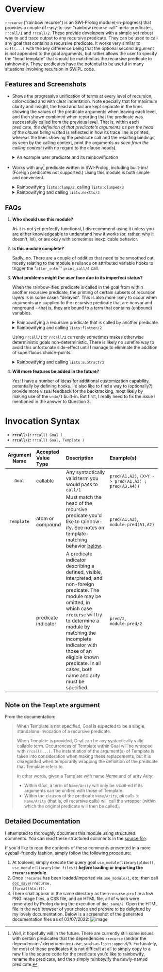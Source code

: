 # Overview

`rrecurse` ("rainbow recurse") is an SWI-Prolog module(-in-progress) that provides a couple of easy-to-use "rainbow recurse call" meta-predicates, `rrcall/1` and `rrcall/2`. These provide developers with a simple yet robust way to add trace output to any recursive predicate. They can be used to call any goal that contains a recursive predicate. It works very similar to `call(...)` with the key difference being that the optional second argument is not appended to the goal arguments, but rather allows the user to specify the "head template" that should be matched as the recursive predicate to rainbow-ify. These predicates have the potential to be useful in many situations involving recursion in SWIPL code.

## Features and Screenshots

* Shows the progressive unification of terms at every level of recursion, color-coded and with clear indentation. Note epecially that for maximum clarity and insight, the head and tail are kept separate in the lines showing the values of the predicate arguments when leaving each level, and then shown combined when reporting that the predicate was successfully called from the previous level. That is, within each predicate, *the definition of that predicate's arguments as per the head of the clause being visited* is reflected in how its trace line is printed, whereas the lines showing the predicate call and the resulting bindings, as seen by the calling context, print the arguments *as seen from the calling context* (with no regard to the clause heads).

  <details><summary>An example user predicate and its rainbowification</summary>
  
  <p>  
    
    ```prolog
    mytest([], []) :-
      !.
    mytest([H|T], [H|R]) :-
      mytest(T, R).
    ```
    
  ![image](https://user-images.githubusercontent.com/4154751/156992183-9adc5ef8-8e21-40b0-8379-680eb560925a.png)
  </p> 
  </details>

* Works with any[^1] predicate written in SWI-Prolog, including built-ins! (Foreign predicates not supported.) Using this module is both simple and convenient.
  <details><summary>Rainbowifying <code>lists:clump/2</code>, calling <code>lists:clumped/3</code></summary>
  
  <p>  
    
  ![image](https://user-images.githubusercontent.com/4154751/156995634-23deac98-7251-4672-a3b2-116ddff589b5.png)
  </p></details>
  <details><summary>Rainbowifying and calling <code>lists:nextto/3</code></summary>
  
  <p>
    
  ![image](https://user-images.githubusercontent.com/4154751/157102354-6bd2d908-621e-4166-9d3f-00ec5144fe35.png)
  </p>
  </details>



[^1]:
    Well, it hopefully will in the future. There are currently still some issues with certain predicates that the dependencies `rrecurse` (and/or the dependencies' dependencies) use, such as `lists:append/3`. Fortunately, for most of these predicates it is not difficult at all to simply copy to a new file the source code for the predicate you'd like to rainbowify, rename the predicate, and then simply rainbowify the newly-named predicate.

## FAQs

1. **Who should use this module?** 

   As it is not yet perfectly functional, I disrecommend using it unless you are either knowledgeable to understand how it works (or, rather, why it doesn't, lol), or are okay with sometimes inexplicable behavior.

3. **Is this module complete?** 

    Sadly, no. There are a couple of oddities that need to be smoothed out, mostly relating to the module's reliance on attributed variable hooks to trigger the "`after_enter`" `print_call/4` call.

6. **What problems might the user face due to its imperfect status?**

    When the rainbow-ified predicate is called in the goal from within another recursive predicate, the printing of certain subsets of recursion layers is in some cases "delayed". This is also more likely to occur when arguments are supplied to the recursive predicate that are nonvar and nonground --that is, they are bound to a term that contains (unbound) variables.
    
    <details><summary>Rainbowifying a recursive predicate that is called by another predicate</summary>
    
    <p>  
      
    - `ted_shortest_length/3` (which is not recursive) calls `ted_shortest_length/4`, which is recursive. 
    - Within the recursive predicate `ted_shortest_length/4`, another recursive predicate, `ted_path/4`, is called (via calls to non-recursive `ted_path/3`, which calls `ted_path/4`).
     
    ![image](https://user-images.githubusercontent.com/4154751/156991736-4b02c71c-cddd-4fe4-9b3a-1bbbb7b0596a.png)
    </p></details>
    <details><summary>Rainbowifying and calling <code>lists:flatten/2</code></summary>
  
    <p>       
      
    ![image](https://user-images.githubusercontent.com/4154751/157104421-6d914eda-f9e9-4c5d-b189-0bf70e05d0a1.png)
    </p></details>
    
    Using `rrcall/1` or `rrcall/2` currently sometimes makes otherwise deterministic goals non-deterministic. There is likely no surefire way to avoid this unfortunate side-effect until I manage to eliminate the addition of superfluous choice-points.
    <details><summary>Rainbowifying and calling <code>lists:subtract/3</code></summary>
    
    <p>     
    
    The first few lines are not included in this screenshot. _Goal_ was `lists:subtract([a,1,b,2,c,3],[1,2,3],Sub)`.
      
    ![image](https://user-images.githubusercontent.com/4154751/157105824-45a89757-fdce-46e2-9742-8ae25697a6af.png)
    </p></details>
    
8. **Will more features be added in the future?**
    
    Yes! I have a number of ideas for additional customization capability, potentially by defining hooks. I'd also like to find a way to (optionally?) provide more visual feedback for the backtracking, most likely by making use of the `undo/1` built-in. But first, I really need to fix the issue I mentioned in the answer to Question 3.


# Invocation Syntax
* **`rrcall/1`:** `rrcall( Goal )`
* **`rrcall/2`:** `rrcall( Goal, Template )`

| Argument Name | Accepted Value Type | Description | Example(s) |
| :-----------: | :------------------ | :---------- | :--------- |
| `Goal`        | callable            | Any syntactically valid term you would pass to `call/1` | `pred(A1,A2)`, `(X>Y -> pred(A1,A2) ; pred(A3,A4))` |
| `Template`    | atom or compound    | Must match the head of the recursive predicate you'd like to rainbow-ify. See notes on template-matching behavior [below](https://cheeseturtle.github.io/rrecurse/#note-on-the-template-argument). | `pred(A1,A2)`, `module:pred(A1,A2)`|
|               | predicate indicator | A predicate indicator describing a defined, visible, interpreted, and non-foreign predicate. The module may be omitted, in which case `rrecurse` will try to determine a module by matching the incomplete indicator with those of an eligible known predicate. In all cases, both name and arity must be specified. | `pred/2`, `module:pred/2` |

## Note on the `Template` argument

From the documentation:

> When Template is not specified, Goal is expected to be a single, standalone invocation of a recursive predicate.
>
> When Template is provided, Goal can be any syntactically valid callable term. Occurrences of Template within Goal will be wrapped with `rrcall(...)`. The instantiation of the argument(s) of Template is taken into consideration when making these replacements, but it is disregarded when temporarily wrapping the definition of the predicate that Template refers to.
>
> In other words, given a Template with name _Name_ and of arity _Arity_:
>
> * Within Goal, a term of ``Name/Arity`` will only be _rrcall_-ed if its arguments can be unified with those of Template.
> * Within the clauses of the predicate ``Name/Arity``, _all_ calls to ``Name/Arity`` (that is, _all_ recursive calls) will call the wrapper (within which the original predicate will then be called).

## Detailed Documentation

I attempted to thoroughly document this module using structured comments. You can read these structured comments in the [source file](https://github.com/CheeseTurtle/rrecurse/blob/main/rrecurse.pro).

If you'd like to read the contents of these comments presented in a more eyeball-friendly fashion, simply follow the following procedure: 
  1. At toplevel, simply execute the query goal `use_module(library(pldoc)), use_module(library(doc_files))` **_before_ loading or importing the `rrecurse` module**. 
  2. Once `rrecurse` has been loaded/imported via `use_module/1`, etc, then call <code><a href="https://www.swi-prolog.org/pldoc/doc_for?object=doc_save/2">doc_save</a>(rrecurse, [format(html)])</code>. 
  3. There shall appear in the same directory as the `rrecurse.pro` file a few PNG image files, a CSS file, and an HTML file, all of which were generated by Prolog during the execution of `doc_save/2`. Open the HTML file in the web browser of your choice and prepare to be delighted by my lovely documentation. Below is a screenshot of the generated documentation files as of 03/07/2022: 
     ![image](https://user-images.githubusercontent.com/4154751/157111653-445f40af-e7ac-41a8-9da7-43a819135655.png)
